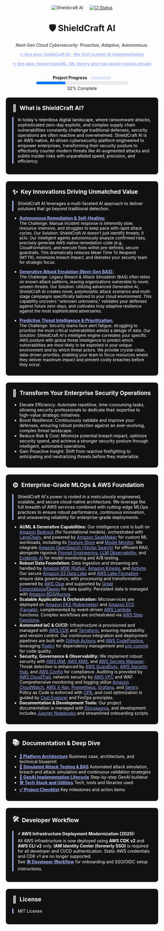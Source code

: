 <div align="center" style="display: flex; align-items: center; justify-content: center; margin-bottom:2em">
  <img src="https://img.shields.io/badge/AI%20Security-Shieldcraft%20AI-blueviolet?style=for-the-badge&logo=amazonaws&logoColor=white" alt="Shieldcraft AI" />
  <a href="https://github.com/Dee66/shieldcraft-ai/actions/workflows/ci.yml" style="margin-left: 1.5em; float: right;">
    <img src="https://github.com/Dee66/shieldcraft-ai/actions/workflows/ci.yml/badge.svg" alt="CI Status" style="vertical-align: middle;" />
  </a>
</div>

<h1 align="center">🛡️ ShieldCraft AI</h1>
<p align="center"><em>Next-Gen Cloud Cybersecurity: Proactive, Adaptive, Autonomous.</em></p>

<div align="center" style="margin-bottom:1em;">
  <a href="https://github.com/Dee66/CodeCraft-AI" style="color:#a5b4fc; font-size:0.98em;">
    <b>✨ See also: CodeCraft AI – My first custom AI implementation</b>
  </a>
</div>

<div align="center" style="margin-bottom:2em;">
  <a href="https://github.com/Dee66/supervised-learning" style="color:#a5b4fc; font-size:0.98em;">
    <b>✨ See also: Supervised ML: ML theory and real-world system design</b>
  </a>
</div>

<div id="progress-bar" align="center" style="margin-bottom:1.5em;">
  <strong>Project Progress</strong>
  <a href="./docs-site/docs/checklist.md" style="margin-left:0.75em; font-size:0.95em; color:#a5b4fc; text-decoration:none;">(checklist)</a><br/>
  <progress id="shieldcraft-progress" value="32" max="100" style="width: 60%; height: 18px;"></progress>
  <div id="progress-label">32% Complete</div>
</div>

<section style="border:1px solid #e0e0e0; border-radius:10px; margin:1.5em 0; box-shadow:0 2px 8px #f0f0f0; padding:1.5em; background:#111; color:#fff;">
<h2 style="margin-top:0;display:flex;align-items:center;font-size:1.35em;gap:0.5em;">
  <span style="font-size:1.2em;">🔎</span> What is ShieldCraft AI?
</h2>
<div style="border-left:4px solid #a5b4fc; padding-left:1em; margin-bottom:1em;">
In today's relentless digital landscape, where ransomware attacks, sophisticated zero-day exploits, and complex supply chain vulnerabilities constantly challenge traditional defenses, security operations are often reactive and overwhelmed. ShieldCraft AI is an AWS-native, AI-driven cybersecurity platform engineered to empower enterprises, transforming their security posture to effectively counter modern threats like AI-augmented attacks and subtle insider risks with unparalleled speed, precision, and efficiency.
</div>
</section>

<section style="border:1px solid #e0e0e0; border-radius:10px; margin:1.5em 0; box-shadow:0 2px 8px #f0f0f0; padding:1.5em; background:#111; color:#fff;">
<h2 style="margin-top:0;display:flex;align-items:center;font-size:1.35em;gap:0.5em;">
  <span style="font-size:1.2em;">✨</span> Key Innovations Driving Unmatched Value
</h2>
<div style="border-left:4px solid #a5b4fc; padding-left:1em; margin-bottom:1em;">
ShieldCraft AI leverages a multi-faceted AI approach to deliver solutions that go beyond traditional detection.
</div>
<ul style="margin-bottom:0.5em;">
  <li>
    <a href="./docs-site/docs/github/alert-triage.md" style="color:#a5b4fc;"><b>Autonomous Remediation & Self-Healing:</b></a><br/>
    <span style="font-size:0.95em;">
      The Challenge: Manual incident response is inherently slow, resource-intensive, and struggles to keep pace with rapid attack cycles.
      Our Solution: ShieldCraft AI doesn't just identify threats; it acts. Our intelligent agents autonomously analyze confirmed risks, precisely generate AWS-native remediation code (e.g., CloudFormation), and execute fixes within pre-defined, secure guardrails. This dramatically reduces Mean Time To Respond (MTTR), minimizes breach impact, and liberates your security team for strategic focus.
    </span>
  </li>
  <li style="margin-top:1em;">
    <a href="./docs-site/docs/attack-simulation.md" style="color:#a5b4fc;"><b>Generative Attack Emulation (Next-Gen BAS):</b></a><br/>
    <span style="font-size:0.95em;">
      The Challenge: Legacy Breach & Attack Simulation (BAS) often relies on known attack patterns, leaving organizations vulnerable to novel, unseen threats.
      Our Solution: Utilizing advanced Generative AI, ShieldCraft AI creates novel, polymorphic attack scenarios and multi-stage campaigns specifically tailored to your cloud environment. This capability uncovers "unknown unknowns," validates your defenses against future zero-days, and cultivates truly adaptive resilience against the most sophisticated adversaries.
    </span>
  </li>
  <li style="margin-top:1em;">
    <a href="./docs-site/docs/threat-detection.md" style="color:#a5b4fc;"><b>Predictive Threat Intelligence & Prioritization:</b></a><br/>
    <span style="font-size:0.95em;">
      The Challenge: Security teams face alert fatigue, struggling to prioritize the most critical vulnerabilities amidst a deluge of data.
      Our Solution: ShieldCraft AI's intelligent engine correlates your specific AWS posture with global threat intelligence to predict which vulnerabilities are most likely to be exploited in your unique environment and by which threat actors. We provide crystal-clear, data-driven priorities, enabling your team to focus resources where they deliver maximum impact and prevent costly breaches before they occur.
    </span>
  </li>
</ul>
</section>

<section style="border:1px solid #e0e0e0; border-radius:10px; margin:1.5em 0; box-shadow:0 2px 8px #f0f0f0; padding:1.5em; background:#111; color:#fff;">
<h2 style="margin-top:0;display:flex;align-items:center;font-size:1.35em;gap:0.5em;">
  <span style="font-size:1.2em;">🚀</span> Transform Your Enterprise Security Operations
</h2>
<ul style="margin-bottom:0.5em;">
  <li>Elevate Efficiency: Automate repetitive, time-consuming tasks, allowing security professionals to dedicate their expertise to high-value strategic initiatives.</li>
  <li>Boost Resilience: Continuously validate and improve your defenses, ensuring robust protection against an ever-evolving, complex threat landscape.</li>
  <li>Reduce Risk & Cost: Minimize potential breach impact, optimize security spend, and achieve a stronger security posture through intelligent, automated operations.</li>
  <li>Gain Proactive Insight: Shift from reactive firefighting to anticipating and neutralizing threats before they materialize.</li>
</ul>
</section>

<section style="border:1px solid #e0e0e0; border-radius:10px; margin:1.5em 0; box-shadow:0 2px 8px #f0f0f0; padding:1.5em; background:#111; color:#fff;">
<h2 style="margin-top:0;display:flex;align-items:center;font-size:1.35em;gap:0.5em;">
  <span style="font-size:1.2em;">⚙️</span> Enterprise-Grade MLOps & AWS Foundation
</h2>
<div style="border-left:4px solid #a5b4fc; padding-left:1em; margin-bottom:1em;">
ShieldCraft AI's power is rooted in a meticulously engineered, scalable, and secure cloud-native architecture. We leverage the full breadth of AWS services combined with cutting-edge MLOps practices to ensure robust performance, continuous innovation, and unwavering reliability for enterprise-grade deployments.
</div>
<ul style="margin-bottom:0.5em;">
  <li><b>AI/ML & Generative Capabilities:</b> Our intelligence core is built on <a href="https://aws.amazon.com/bedrock/" style="color:#a5b4fc;">Amazon Bedrock</a> (for foundational models), orchestrated with <a href="https://www.langchain.com/" style="color:#a5b4fc;">LangChain</a>, and powered by <a href="https://aws.amazon.com/sagemaker/" style="color:#a5b4fc;">Amazon SageMaker</a> for custom ML workloads, including its <a href="https://docs.aws.amazon.com/sagemaker/latest/dg/feature-store.html" style="color:#a5b4fc;">Feature Store</a> and <a href="https://docs.aws.amazon.com/sagemaker/latest/dg/model-monitor.html" style="color:#a5b4fc;">Model Monitor</a>. We integrate <a href="https://aws.amazon.com/opensearch-service/" style="color:#a5b4fc;">Amazon OpenSearch (Vector Search)</a> for efficient RAG, alongside rigorous <a href="https://www.promptingguide.ai/" style="color:#a5b4fc;">Prompt Engineering</a>, <a href="https://arize.com/llm-observability/" style="color:#a5b4fc;">LLM Observability</a>, and <a href="https://evidentlyai.com/" style="color:#a5b4fc;">Evidently AI</a> for model monitoring and A/B testing.</li>
  <li><b>Robust Data Foundation:</b> Data ingestion and streaming are handled by <a href="https://aws.amazon.com/msk/" style="color:#a5b4fc;">Amazon MSK (Kafka)</a>, <a href="https://aws.amazon.com/kinesis/" style="color:#a5b4fc;">Amazon Kinesis</a>, and <a href="https://airbyte.com/" style="color:#a5b4fc;">Airbyte</a>. Our secure <a href="https://aws.amazon.com/s3/" style="color:#a5b4fc;">Amazon S3 Data Lake</a> and <a href="https://aws.amazon.com/lake-formation/" style="color:#a5b4fc;">AWS Lake Formation</a> ensure data governance, with processing and transformation powered by <a href="https://aws.amazon.com/glue/" style="color:#a5b4fc;">AWS Glue</a> and supported by <a href="https://greatexpectations.io/" style="color:#a5b4fc;">Great Expectations</a>/<a href="https://github.com/awslabs/deequ" style="color:#a5b4fc;">Deequ</a> for data quality. Persistent data is managed with <a href="https://aws.amazon.com/rds/" style="color:#a5b4fc;">Amazon RDS</a>/<a href="https://aws.amazon.com/rds/aurora/" style="color:#a5b4fc;">Aurora</a>.</li>
  <li><b>Scalable Application & Orchestration:</b> Microservices are deployed on <a href="https://aws.amazon.com/eks/" style="color:#a5b4fc;">Amazon EKS (Kubernetes)</a> and <a href="https://aws.amazon.com/ecs/" style="color:#a5b4fc;">Amazon ECS (Fargate)</a>, complemented by event-driven <a href="https://aws.amazon.com/lambda/" style="color:#a5b4fc;">AWS Lambda</a> functions. Complex workflows are orchestrated via <a href="https://aws.amazon.com/step-functions/" style="color:#a5b4fc;">AWS Step Functions</a>.</li>
  <li><b>Automated IaC & CI/CD:</b> Infrastructure is provisioned and managed with <a href="https://aws.amazon.com/cdk/" style="color:#a5b4fc;">AWS CDK</a> and <a href="https://www.terraform.io/" style="color:#a5b4fc;">Terraform</a>, ensuring repeatability and version control. Our continuous integration and deployment pipelines are built with <a href="https://github.com/features/actions" style="color:#a5b4fc;">GitHub Actions</a> and <a href="https://aws.amazon.com/codepipeline/" style="color:#a5b4fc;">AWS CodePipeline</a>, leveraging <a href="https://python-poetry.org/" style="color:#a5b4fc;">Poetry</a> for dependency management and <a href="https://pre-commit.com/" style="color:#a5b4fc;">pre-commit</a> for code quality.</li>
  <li><b>Security, Governance & Observability:</b> We implement robust security with <a href="https://aws.amazon.com/iam/" style="color:#a5b4fc;">AWS IAM</a>, <a href="https://aws.amazon.com/kms/" style="color:#a5b4fc;">AWS KMS</a>, and <a href="https://aws.amazon.com/secrets-manager/" style="color:#a5b4fc;">AWS Secrets Manager</a>. Threat detection is enhanced by <a href="https://aws.amazon.com/guardduty/" style="color:#a5b4fc;">AWS GuardDuty</a>, <a href="https://aws.amazon.com/security-hub/" style="color:#a5b4fc;">AWS Security Hub</a>, and <a href="https://aws.amazon.com/config/" style="color:#a5b4fc;">AWS Config</a> for compliance. Auditing is provided by <a href="https://docs.aws.amazon.com/awscloudtrail/latest/userguide/cloudtrail-user-guide.html" style="color:#a5b4fc;">AWS CloudTrail</a>, network security by <a href="https://aws.amazon.com/vpc/" style="color:#a5b4fc;">AWS VPC</a> and WAF. Comprehensive monitoring and logging utilize <a href="https://aws.amazon.com/cloudwatch/" style="color:#a5b4fc;">Amazon CloudWatch</a>, <a href="https://aws.amazon.com/x-ray/" style="color:#a5b4fc;">AWS X-Ray</a>, <a href="https://prometheus.io/" style="color:#a5b4fc;">Prometheus</a>, <a href="https://grafana.com/" style="color:#a5b4fc;">Grafana</a>, and <a href="https://sentry.io/welcome/" style="color:#a5b4fc;">Sentry</a>. Policy as Code is enforced with <a href="https://www.openpolicyagent.org/" style="color:#a5b4fc;">OPA</a>, and cost optimization is guided by <a href="https://aws.amazon.com/aws-cost-management/aws-cost-explorer/" style="color:#a5b4fc;">Cost Explorer</a> and FinOps principles.</li>
  <li><b>Documentation & Development Tools:</b> Our project documentation is managed with <a href="https://docusaurus.io/" style="color:#a5b4fc;">Docusaurus</a>, and development includes <a href="https://jupyter.org/" style="color:#a5b4fc;">Jupyter Notebooks</a> and streamlined onboarding scripts.</li>
</ul>
</section>

<section style="border:1px solid #e0e0e0; border-radius:10px; margin:1.5em 0; box-shadow:0 2px 8px #f0f0f0; padding:1.5em; background:#111; color:#fff;">
<h2 style="margin-top:0;display:flex;align-items:center;font-size:1.35em;gap:0.5em;">
  <span style="font-size:1.2em;">📚</span> Documentation & Deep Dive
</h2>
<ul style="margin-bottom:0.5em;">
  <li><a href="./docs-site/docs/spec.md" style="color:#a5b4fc;"><b>📝 Platform Architecture</b></a> Business case, architecture, and technical blueprint</li>
  <li><a href="./docs-site/docs/attack-simulation.md" style="color:#a5b4fc;"><b>🧪 Simulated Attack Testing & BAS</b></a> Automated attack simulation, breach and attack simulation and continuous validation strategies</li>
  <li><a href="./docs-site/docs/poa.md" style="color:#a5b4fc;"><b>🔄 GenAI Implementation Lifecycle</b></a> Step-by-step GenAI buildout</li>
  <li><a href="./docs-site/docs/tooling.md" style="color:#a5b4fc;"><b>🛠️ Tech Stack and Utilities</b></a> Tech, tools and libraries used</li>
  <li><a href="./docs-site/docs/checklist.md" style="color:#a5b4fc;"><b>✅ Project Checklist</b></a> Key milestones and action items</li>
</ul>
</section>

<section style="border:1px solid #e0e0e0; border-radius:10px; margin:1.5em 0; box-shadow:0 2px 8px #f0f0f0; padding:1.5em; background:#111; color:#fff;">
<h2 style="margin-top:0;display:flex;align-items:center;font-size:1.35em;gap:0.5em;">
  <span style="font-size:1.2em;">🛠️</span> Developer Workflow
</h2>
<div style="border-left:4px solid #a5b4fc; padding-left:1em; margin-bottom:1em;">

<b>⚡️ AWS Infrastructure Deployment Modernization (2025):</b><br>
All AWS infrastructure is now deployed using <b>AWS CDK v2</b> and <b>AWS CLI v2</b> only. <b>IAM Identity Center (formerly SSO)</b> is required for all developer and CI/CD authentication. Static AWS credentials and CDK v1 are no longer supported.<br>
See <a href="./docs-site/docs/developer-workflow.md" style="color:#a5b4fc;"><b>🛠️ Developer Workflow</b></a> for onboarding and SSO/OIDC setup instructions.
</div>
</section>

<section style="border:1px solid #e0e0e0; border-radius:10px; margin:1.5em 0; box-shadow:0 2px 8px #f0f0f0; padding:1.5em; background:#111; color:#fff;">
<h2 style="margin-top:0;display:flex;align-items:center;font-size:1.35em;gap:0.5em;">
  <span style="font-size:1.2em;">📄</span> License
</h2>
<div style="border-left:4px solid #a5b4fc; padding-left:1em; margin-bottom:1em;">
MIT License
</div>
</section>
